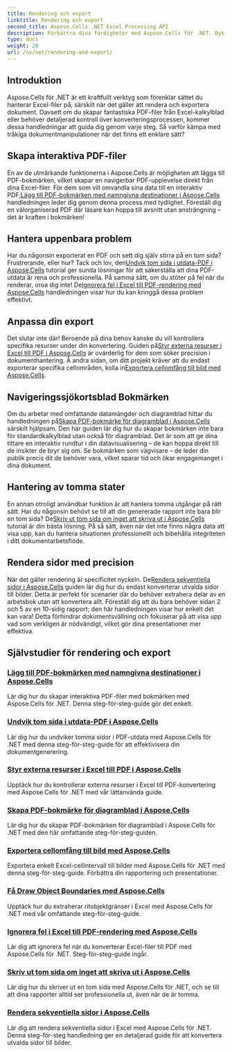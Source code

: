 ```yaml
---
title: Rendering och export
linktitle: Rendering och export
second_title: Aspose.Cells .NET Excel Processing API
description: Förbättra dina färdigheter med Aspose.Cells för .NET. Dyk ner i handledningar för att rendera, exportera och skapa interaktiva Excel PDF-dokument.
type: docs
weight: 20
url: /sv/net/rendering-and-export/
---
```

## Introduktion

Aspose.Cells för .NET är ett kraftfullt verktyg som förenklar sättet du hanterar Excel-filer på, särskilt när det gäller att rendera och exportera dokument. Oavsett om du skapar fantastiska PDF-filer från Excel-kalkylblad eller behöver detaljerad kontroll över konverteringsprocessen, kommer dessa handledningar att guida dig genom varje steg. Så varför kämpa med tråkiga dokumentmanipulationer när det finns ett enklare sätt?

## Skapa interaktiva PDF-filer

 En av de utmärkande funktionerna i Aspose.Cells är möjligheten att lägga till PDF-bokmärken, vilket skapar en navigerbar PDF-upplevelse direkt från dina Excel-filer. För dem som vill omvandla sina data till en interaktiv PDF,[Lägg till PDF-bokmärken med namngivna destinationer i Aspose.Cells](./add-pdf-bookmarks/) handledningen leder dig genom denna process med tydlighet. Föreställ dig en välorganiserad PDF där läsare kan hoppa till avsnitt utan ansträngning – det är kraften i bokmärken!

## Hantera uppenbara problem

Har du någonsin exporterat en PDF och sett dig själv stirra på en tom sida? Frustrerande, eller hur? Tack och lov, den[Undvik tom sida i utdata-PDF i Aspose.Cells](./avoid-blank-page-in-output-pdf/) tutorial ger sunda lösningar för att säkerställa att dina PDF-utdata är rena och professionella. På samma sätt, om du stöter på fel när du renderar, oroa dig inte! De[Ignorera fel i Excel till PDF-rendering med Aspose.Cells](./ignore-errors-while-rendering/) handledningen visar hur du kan kringgå dessa problem effektivt.

## Anpassa din export

 Det slutar inte där! Beroende på dina behov kanske du vill kontrollera specifika resurser under din konvertering. Guiden på[Styr externa resurser i Excel till PDF i Aspose.Cells](./control-loading-of-external-resources/) är ovärderlig för dem som söker precision i dokumenthantering. Å andra sidan, om ditt projekt kräver att du endast exporterar specifika cellområden, kolla in[Exportera cellomfång till bild med Aspose.Cells](./export-range-of-cells-to-image/).

## Navigeringssjökortsblad Bokmärken

 Om du arbetar med omfattande datamängder och diagramblad hittar du handledningen på[Skapa PDF-bokmärke för diagramblad i Aspose.Cells](./create-pdf-bookmark-entry-for-chart-sheet/) särskilt hjälpsam. Den här guiden lär dig hur du skapar bokmärken inte bara för standardkalkylblad utan också för diagramblad. Det är som att ge dina tittare en interaktiv rundtur i din datavisualisering – de kan hoppa direkt till de insikter de bryr sig om. Se bokmärken som vägvisare – de leder din publik precis dit de behöver vara, vilket sparar tid och ökar engagemanget i dina dokument.

## Hantering av tomma stater

 En annan otroligt användbar funktion är att hantera tomma utgångar på rätt sätt. Har du någonsin behövt se till att din genererade rapport inte bara blir en tom sida? De[Skriv ut tom sida om inget att skriva ut i Aspose.Cells](./output-blank-page-when-nothing-to-print/) tutorial är din bästa lösning. På så sätt, även när det inte finns några data att visa upp, kan du hantera situationen professionellt och bibehålla integriteten i ditt dokumentarbetsflöde.

## Rendera sidor med precision

När det gäller rendering är specificitet nyckeln. De[Rendera sekventiella sidor i Aspose.Cells](./render-limited-number-of-sequential-pages/) guiden lär dig hur du endast konverterar utvalda sidor till bilder. Detta är perfekt för scenarier där du behöver extrahera delar av en arbetsbok utan att konvertera allt. Föreställ dig att du bara behöver sidan 2 och 5 av en 10-sidig rapport; den här handledningen visar hur enkelt det kan vara! Detta förhindrar dokumentsvällning och fokuserar på att visa upp vad som verkligen är nödvändigt, vilket gör dina presentationer mer effektiva.

## Självstudier för rendering och export
### [Lägg till PDF-bokmärken med namngivna destinationer i Aspose.Cells](./add-pdf-bookmarks/)
Lär dig hur du skapar interaktiva PDF-filer med bokmärken med Aspose.Cells för .NET. Denna steg-för-steg-guide gör det enkelt.
### [Undvik tom sida i utdata-PDF i Aspose.Cells](./avoid-blank-page-in-output-pdf/)
Lär dig hur du undviker tomma sidor i PDF-utdata med Aspose.Cells för .NET med denna steg-för-steg-guide för att effektivisera din dokumentgenerering.
### [Styr externa resurser i Excel till PDF i Aspose.Cells](./control-loading-of-external-resources/)
Upptäck hur du kontrollerar externa resurser i Excel till PDF-konvertering med Aspose.Cells för .NET med vår lättanvända guide.
### [Skapa PDF-bokmärke för diagramblad i Aspose.Cells](./create-pdf-bookmark-entry-for-chart-sheet/)
Lär dig hur du skapar PDF-bokmärken för diagramblad i Aspose.Cells för .NET med den här omfattande steg-för-steg-guiden.
### [Exportera cellomfång till bild med Aspose.Cells](./export-range-of-cells-to-image/)
Exportera enkelt Excel-cellintervall till bilder med Aspose.Cells för .NET med denna steg-för-steg-guide. Förbättra din rapportering och presentationer.
### [Få Draw Object Boundaries med Aspose.Cells](./get-draw-object-and-bound/)
Upptäck hur du extraherar ritobjektgränser i Excel med Aspose.Cells för .NET med vår omfattande steg-för-steg-guide.
### [Ignorera fel i Excel till PDF-rendering med Aspose.Cells](./ignore-errors-while-rendering/)
Lär dig att ignorera fel när du konverterar Excel-filer till PDF med Aspose.Cells för .NET. Steg-för-steg-guide ingår.
### [Skriv ut tom sida om inget att skriva ut i Aspose.Cells](./output-blank-page-when-nothing-to-print/)
Lär dig hur du skriver ut en tom sida med Aspose.Cells för .NET, och se till att dina rapporter alltid ser professionella ut, även när de är tomma.
### [Rendera sekventiella sidor i Aspose.Cells](./render-limited-number-of-sequential-pages/)
Lär dig att rendera sekventiella sidor i Excel med Aspose.Cells för .NET. Denna steg-för-steg handledning ger en detaljerad guide för att konvertera utvalda sidor till bilder.